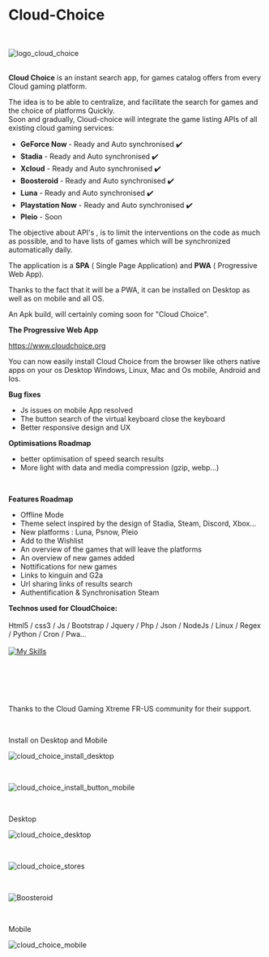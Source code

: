 # Cloud-Choice


<br>


![logo_cloud_choice](https://github.com/mistertest/cloud-choice/blob/main/img/logo_cloud_choice300px.png)

<br>
<b>Cloud Choice</b> is an instant search app, for games catalog offers from every Cloud gaming platform.

The idea is to be able to centralize, and facilitate the search for games and the choice of platforms Quickly.<br>
Soon and gradually, Cloud-choice will integrate the game listing APIs of all existing cloud gaming services:

- <b>GeForce Now </b> - Ready and Auto synchronised :heavy_check_mark:
- <b>Stadia</b> - Ready and Auto synchronised :heavy_check_mark:
- <b>Xcloud</b> - Ready and Auto synchronised :heavy_check_mark:
- <b>Boosteroid</b> - Ready and Auto synchronised :heavy_check_mark:
- <b>Luna</b> - Ready and Auto synchronised :heavy_check_mark:
- <b>Playstation Now</b> - Ready and Auto synchronised :heavy_check_mark:
- <b>Pleio</b> - Soon



The objective about API's , is to limit the interventions on the code as much as possible, and to have lists of games which will be synchronized automatically daily.

The application is a **SPA** ( Single Page Application) and **PWA** ( Progressive Web App).

Thanks to the fact that it will be a PWA, it can be installed on Desktop as well as on mobile and all OS.

An Apk build, will certainly coming  soon for "Cloud Choice".



<b>The Progressive Web App</b> <br>

https://www.cloudchoice.org

You can now easily install Cloud Choice from the browser like others native apps on your os Desktop Windows, Linux, Mac and Os mobile, Android and Ios.



<b>Bug fixes</b><br>
- Js issues on mobile App resolved
- The button search of the virtual keyboard close the keyboard
- Better responsive design and UX




<b>Optimisations Roadmap</b>
- better optimisation of speed search results
- More light with data and media compression (gzip, webp...)

<br>


<b>Features Roadmap</b>
- Offline Mode
- Theme select inspired by the design of Stadia, Steam, Discord, Xbox...
- New platforms : Luna, Psnow, Pleio
- Add to the Wishlist
- An overview of the games that will leave the platforms
- An overview of new games added
- Nottifications for new games
- Links to kinguin and G2a 
- Url sharing links of results search
- Authentification & Synchronisation Steam





<b>Technos used for CloudChoice:</b>
<br><br>
Html5 / css3 / Js / Bootstrap / Jquery / Php / Json / NodeJs / Linux / Regex / Python / Cron / Pwa...
<br><br>
[![My Skills](https://skillicons.dev/icons?i=html,css,js,jquery,php,nodejs,linux,regex,py)](https://skillicons.dev)







<br><br><br><br>

Thanks to the Cloud Gaming Xtreme FR-US community for their support.



<br>

Install on Desktop and Mobile

![cloud_choice_install_desktop](https://github.com/mistertest/cloud-choice/blob/main/img/install_button_desktop.PNG)

<br>

![cloud_choice_install_button_mobile](https://github.com/mistertest/cloud-choice/blob/main/img/install_button_mobile.PNG)




<br>

Desktop
<br>

![cloud_choice_desktop](https://github.com/mistertest/cloud-choice/blob/main/img/cloud_choice_desktop.PNG)

<br>

![cloud_choice_stores](https://github.com/mistertest/cloud-choice/blob/main/img/cloud_choice_4stores.PNG)





<br>

![Boosteroid](https://github.com/mistertest/cloud-choice/blob/main/img/cloudchoice_stadia.PNG)



<br>

Mobile
<br>

![cloud_choice_mobile](https://github.com/mistertest/cloud-choice/blob/main/img/cloud_choice_mobile.PNG)


